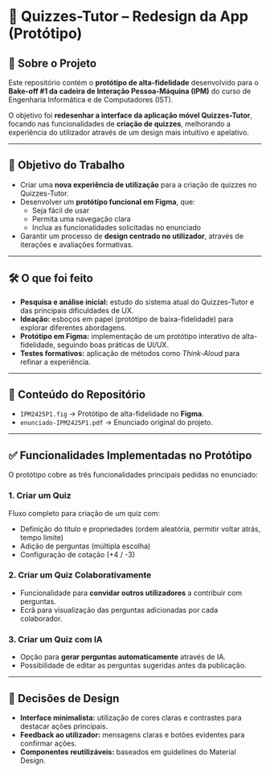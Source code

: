# 📱 Quizzes-Tutor – Redesign da App (Protótipo)

## 📌 Sobre o Projeto
Este repositório contém o **protótipo de alta-fidelidade** desenvolvido para o **Bake-off #1 da cadeira de Interação Pessoa-Máquina (IPM)** do curso de Engenharia Informática e de Computadores (IST).

O objetivo foi **redesenhar a interface da aplicação móvel Quizzes-Tutor**, focando nas funcionalidades de **criação de quizzes**, melhorando a experiência do utilizador através de um design mais intuitivo e apelativo.

---

## 🎯 Objetivo do Trabalho
- Criar uma **nova experiência de utilização** para a criação de quizzes no Quizzes-Tutor.
- Desenvolver um **protótipo funcional em Figma**, que:
  - Seja fácil de usar
  - Permita uma navegação clara
  - Inclua as funcionalidades solicitadas no enunciado
- Garantir um processo de **design centrado no utilizador**, através de iterações e avaliações formativas.

---

## 🛠 O que foi feito
- **Pesquisa e análise inicial:** estudo do sistema atual do Quizzes-Tutor e das principais dificuldades de UX.
- **Ideação:** esboços em papel (protótipo de baixa-fidelidade) para explorar diferentes abordagens.
- **Protótipo em Figma:** implementação de um protótipo interativo de alta-fidelidade, seguindo boas práticas de UI/UX.
- **Testes formativos:** aplicação de métodos como *Think-Aloud* para refinar a experiência.

---

## 📂 Conteúdo do Repositório
- `IPM2425P1.fig` → Protótipo de alta-fidelidade no **Figma**.
- `enunciado-IPM2425P1.pdf` → Enunciado original do projeto.

---

## ✅ Funcionalidades Implementadas no Protótipo
O protótipo cobre as três funcionalidades principais pedidas no enunciado:

### 1. Criar um Quiz
Fluxo completo para criação de um quiz com:
- Definição do título e propriedades (ordem aleatória, permitir voltar atrás, tempo limite)
- Adição de perguntas (múltipla escolha)
- Configuração de cotação (+4 / -3)

### 2. Criar um Quiz Colaborativamente
- Funcionalidade para **convidar outros utilizadores** a contribuir com perguntas.
- Ecrã para visualização das perguntas adicionadas por cada colaborador.

### 3. Criar um Quiz com IA
- Opção para **gerar perguntas automaticamente** através de IA.
- Possibilidade de editar as perguntas sugeridas antes da publicação.

---

## 🎨 Decisões de Design
- **Interface minimalista:** utilização de cores claras e contrastes para destacar ações principais.
- **Feedback ao utilizador:** mensagens claras e botões evidentes para confirmar ações.
- **Componentes reutilizáveis:** baseados em guidelines do Material Design.
